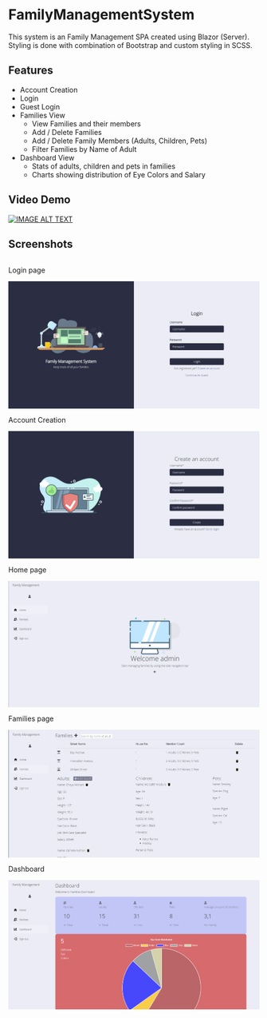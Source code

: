 # FamilyManagementSystem
This system is an Family Management SPA created using Blazor (Server).
Styling is done with combination of Bootstrap and custom styling in SCSS. 

## Features
*   Account Creation
*   Login
*   Guest Login
*   Families View
      *   View Families and their members
      *   Add / Delete Families
      *   Add / Delete Family Members (Adults, Children, Pets)  
      *   Filter Families by Name of Adult
*   Dashboard View
      *   Stats of adults, children and pets in families
      *   Charts showing distribution of Eye Colors and Salary  
## Video Demo
[![IMAGE ALT TEXT](http://img.youtube.com/vi/FrDp7ZJk8D0E/0.jpg)](https://youtu.be/FrDp7ZJk8D0)


## Screenshots
<div style="display: flex; flex-direction: column">
<p>Login page</p>
<img src="wwwroot/images/screenshots/login_page.png" alt="Login page screenshot"/>
<p>Account Creation</p>
<img src="wwwroot/images/screenshots/account-creation_page.png" alt="Account creation page screenshot">
<p>Home page</p>
<img src="wwwroot/images/screenshots/home_page.png" alt="Home Page screenshot">
<p>Families page</p>
<img src="wwwroot/images/screenshots/families_page.png" alt="Families page screenshot">
<p>Dashboard</p>
<img src="wwwroot/images/screenshots/dashboard_page.png" alt="Dashboard page screenshot">
</div>

